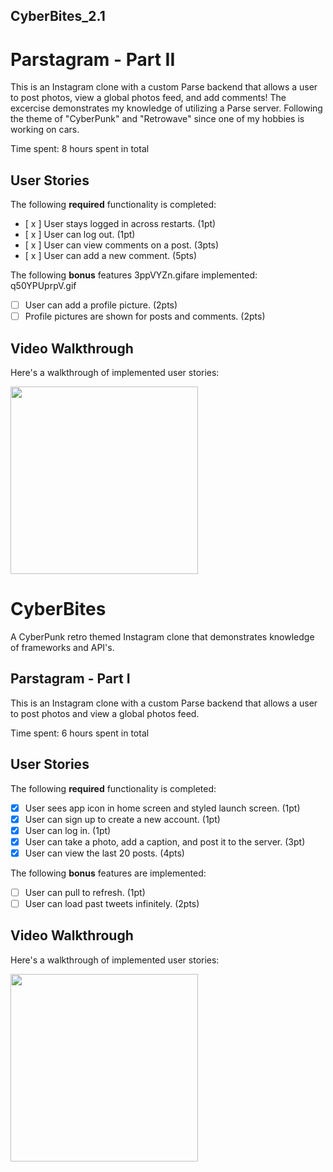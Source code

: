 ## CyberBites_2.1

# Parstagram - Part II

This is an Instagram clone with a custom Parse backend that allows a user to post photos, view a global photos feed, and add comments!
The excercise demonstrates my knowledge of utilizing a Parse server. Following the theme of "CyberPunk" and "Retrowave" since one of 
my hobbies is working on cars.

Time spent: 8 hours spent in total

## User Stories

The following **required** functionality is completed:

- [ x ] User stays logged in across restarts. (1pt)
- [ x ] User can log out. (1pt)
- [ x ] User can view comments on a post. (3pts)
- [ x ] User can add a new comment. (5pts)

The following **bonus** features 3ppVYZn.gifare implemented:
q50YPUprpV.gif
- [ ] User can add a profile picture. (2pts)
- [ ] Profile pictures are shown for posts and comments. (2pts)

## Video Walkthrough

Here's a walkthrough of implemented user stories:

<img src ="http://g.recordit.co/KpxAUcw04H.gif" width=300><br>

# CyberBites
A CyberPunk retro themed Instagram clone that demonstrates knowledge of frameworks and API's.

## Parstagram - Part I

This is an Instagram clone with a custom Parse backend that allows a user to post photos and view a global photos feed.

Time spent: 6 hours spent in total

## User Stories

The following **required** functionality is completed:

- [x] User sees app icon in home screen and styled launch screen. (1pt)
- [x] User can sign up to create a new account. (1pt)
- [x] User can log in. (1pt)
- [x] User can take a photo, add a caption, and post it to the server. (3pt)
- [x] User can view the last 20 posts. (4pts)

The following **bonus** features are implemented:

- [ ] User can pull to refresh. (1pt)
- [ ] User can load past tweets infinitely. (2pts)

## Video Walkthrough

Here's a walkthrough of implemented user stories:

<img src ="https://i.imgur.com/4ZaGx8w.gif" width=300><br>
